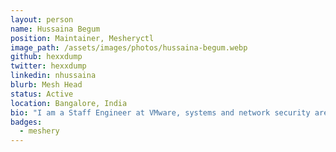 ```yaml
---
layout: person
name: Hussaina Begum
position: Maintainer, Mesheryctl
image_path: /assets/images/photos/hussaina-begum.webp
github: hexxdump
twitter: hexxdump
linkedin: nhussaina
blurb: Mesh Head
status: Active
location: Bangalore, India
bio: "I am a Staff Engineer at VMware, systems and network security are my areas of interest. I have worked on IBM's AIX, Citrix's Netscaler, Cisco's Catalyst Switches before. I am currently working on VMware's NSXT product. I spend my weekends either running, trekking or learning new technologies."
badges:
  - meshery
---
```

